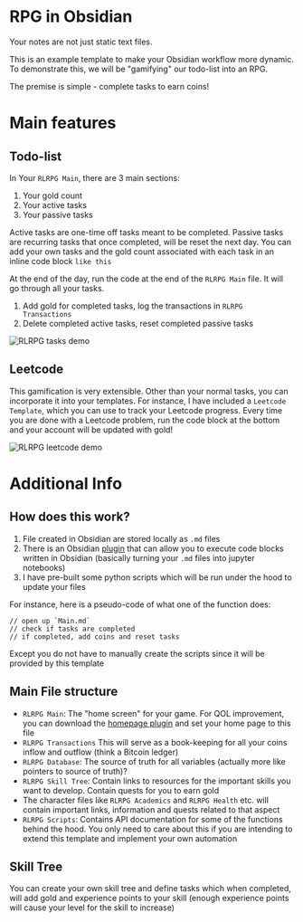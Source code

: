# RPG in Obsidian
Your notes are not just static text files.

This is an example template to make your Obsidian workflow more dynamic. To demonstrate this, we will be "gamifying" our todo-list into an RPG.

The premise is simple - complete tasks to earn coins!

# Main features
## Todo-list
In Your `RLRPG Main`, there are 3 main sections:
1. Your gold count
2. Your active tasks
3. Your passive tasks

Active tasks are one-time off tasks meant to be completed. Passive tasks are recurring tasks that once completed, will be reset the next day. You can add your own tasks and the gold count associated with each task in an inline code block `like this`

At the end of the day, run the code at the end of the `RLRPG Main` file. It will go through all your tasks.
1. Add gold for completed tasks, log the transactions in `RLRPG Transactions`
2. Delete completed active tasks, reset completed passive tasks

![RLRPG tasks demo](https://github.com/JCSnap/obsidian-rpg/blob/main/assets/RLRPG-tasks.gif)

## Leetcode
This gamification is very extensible. Other than your normal tasks, you can incorporate it into your templates. For instance, I have included a `Leetcode Template`, which you can use to track your Leetcode progress. Every time you are done with a Leetcode problem, run the code block at the bottom and your account will be updated with gold!

![RLRPG leetcode demo](https://github.com/JCSnap/obsidian-rpg/blob/main/assets/RLRPG-leetcode.gif)

# Additional Info
## How does this work?
1. File created in Obsidian are stored locally as `.md` files
2. There is an Obsidian [plugin](https://github.com/twibiral/obsidian-execute-code) that can allow you to execute code blocks written in Obsidian (basically turning your `.md` files into jupyter notebooks)
3. I have pre-built some python scripts which will be run under the hood to update your files

For instance, here is a pseudo-code of what one of the function does:
```
// open up `Main.md`
// check if tasks are completed
// if completed, add coins and reset tasks
```

Except you do not have to manually create the scripts since it will be provided by this template

## Main File structure
- `RLRPG Main`: The "home screen" for your game. For QOL improvement, you can download the [homepage plugin](https://github.com/mirnovov/obsidian-homepage) and set your home page to this file
- `RLRPG Transactions` This will serve as a book-keeping for all your coins inflow and outflow (think a Bitcoin ledger)
- `RLRPG Database`: The source of truth for all variables (actually more like pointers to source of truth)?
- `RLRPG Skill Tree`: Contain links to resources for the important skills you want to develop. Contain quests for you to earn gold
- The character files like `RLRPG Academics` and `RLRPG Health` etc. will contain important links, information and quests related to that aspect
- `RLRPG Scripts`: Contains API documentation for some of the functions behind the hood. You only need to care about this if you are intending to extend this template and implement your own automation

## Skill Tree
You can create your own skill tree and define tasks which when completed, will add gold and experience points to your skill (enough experience points will cause your level for the skill to increase)
